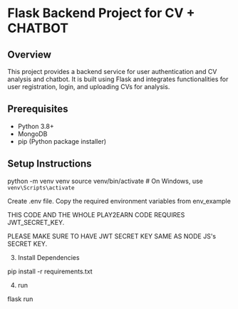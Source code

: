 # Flask Backend Project for CV + CHATBOT

## Overview

This project provides a backend service for user authentication and CV analysis and chatbot. It is built using Flask and integrates functionalities for user registration, login, and uploading CVs for analysis.

## Prerequisites

- Python 3.8+
- MongoDB
- pip (Python package installer)

## Setup Instructions


python -m venv venv
source venv/bin/activate # On Windows, use `venv\Scripts\activate`

Create .env file. Copy the required environment variables from env_example

THIS CODE AND THE WHOLE PLAY2EARN CODE REQUIRES JWT_SECRET_KEY.

PLEASE MAKE SURE TO HAVE JWT SECRET KEY SAME AS NODE JS's SECRET KEY.

3. Install Dependencies

pip install -r requirements.txt

4. run

flask run

